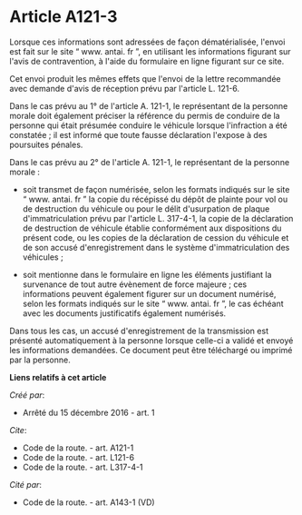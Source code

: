 # Article A121-3

Lorsque ces informations sont adressées de façon dématérialisée, l'envoi est fait sur le site “ www. antai. fr ”, en
utilisant les informations figurant sur l'avis de contravention, à l'aide du formulaire en ligne figurant sur ce site. 

Cet envoi produit les mêmes effets que l'envoi de la lettre recommandée avec demande d'avis de réception prévu par l'article
L. 121-6. 

Dans le cas prévu au 1° de l'article A. 121-1, le représentant de la personne morale doit également préciser la référence du
permis de conduire de la personne qui était présumée conduire le véhicule lorsque l'infraction a été constatée ; il est
informé que toute fausse déclaration l'expose à des poursuites pénales. 

Dans le cas prévu au 2° de l'article A. 121-1, le représentant de la personne morale :

- soit transmet de façon numérisée, selon les formats indiqués sur le site “ www. antai. fr ” la copie du récépissé du dépôt
de plainte pour vol ou de destruction du véhicule ou pour le délit d'usurpation de plaque d'immatriculation prévu par
l'article L. 317-4-1, la copie de la déclaration de destruction de véhicule établie conformément aux dispositions du présent
code, ou les copies de la déclaration de cession du véhicule et de son accusé d'enregistrement dans le système
d'immatriculation des véhicules ;

- soit mentionne dans le formulaire en ligne les éléments justifiant la survenance de tout autre évènement de force majeure ;
ces informations peuvent également figurer sur un document numérisé, selon les formats indiqués sur le site “ www. antai. fr
”, le cas échéant avec les documents justificatifs également numérisés. 

Dans tous les cas, un accusé d'enregistrement de la transmission est présenté automatiquement à la personne lorsque celle-ci
a validé et envoyé les informations demandées. Ce document peut être téléchargé ou imprimé par la personne.

**Liens relatifs à cet article**

_Créé par_:

  - Arrêté du 15 décembre 2016 - art. 1

_Cite_:

  - Code de la route. - art. A121-1
  - Code de la route. - art. L121-6
  - Code de la route. - art. L317-4-1

_Cité par_:

  - Code de la route. - art. A143-1 (VD)
